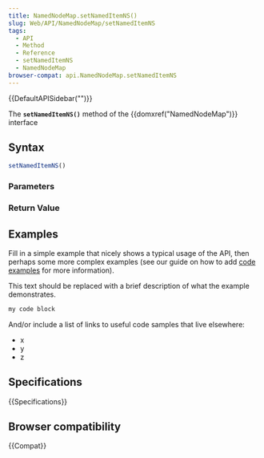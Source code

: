 ```yaml
---
title: NamedNodeMap.setNamedItemNS()
slug: Web/API/NamedNodeMap/setNamedItemNS
tags:
  - API
  - Method
  - Reference
  - setNamedItemNS
  - NamedNodeMap
browser-compat: api.NamedNodeMap.setNamedItemNS
---
```

{{DefaultAPISidebar("")}}

The **`setNamedItemNS()`** method of the {{domxref("NamedNodeMap")}} interface 

## Syntax

```js
setNamedItemNS()
```

### Parameters



### Return Value



## Examples

Fill in a simple example that nicely shows a typical usage of the API, then perhaps some more complex examples (see our guide on how to add [code examples](/en-US/docs/MDN/Contribute/Structures/Code_examples) for more information).

This text should be replaced with a brief description of what the example demonstrates.

```js
my code block
```

And/or include a list of links to useful code samples that live elsewhere:

*   x
*   y
*   z

## Specifications

{{Specifications}}

## Browser compatibility

{{Compat}}

